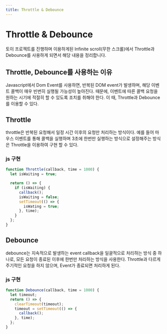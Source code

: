 ```yaml
---
title: Throttle & Debounce
---
```


# Throttle & Debounce

토이 프로젝트를 진행하며 이용하게된 Infinite scroll(무한 스크롤)에서 Throttle과 Debounce를 사용하게 되면서 해당 내용을 정리합니다.

## Throttle, Debounce를 사용하는 이유

Javascript에서 Dom Event를 사용하면, 반복된 DOM event가 발생하며, 해당 이벤트 콜백이 매우 빈번히 실행될 가능성이 높아진다. 때문에, 이벤트에 따른 콜백 요청을 원하는 시기에 적절히 할 수 있도록 조치를 취해야 한다. 이 때, Throttle과 Debounce를 이용할 수 있다.

## Throttle

throttle은 반복된 요청해서 일정 시간 이후의 요청만 처리하는 방식이다. 예를 들어 마우스 이벤트를 통해 콜백을 실행하며 3초에 한번만 실행하는 방식으로 설정해주는 방식은 Throttle을 이용하여 구현 할 수 있다.

### js 구현

```js
function Throttle(callback, time = 1000) {
  let isWaiting = true;

  return () => {
    if (isWaiting) {
      callback();
      isWaiting = false;
      setTimeout(() => {
        isWating = true;
      }, time);
    }
  };
}
```

## Debounce

debounce는 지속적으로 발생하는 event callback을 일괄적으로 처리하는 방식 중 하나로, 모든 요청이 종료된 이후에 한번만 처리하는 방식을 사용한다. Throttle과 다르게 주기적인 요청을 하지 않으며, Event가 종료되면 처리하게 된다.

### js 구현

```js
function Debounce(callback, time = 1000) {
  let timeout;
  return () => {
    clearTimeout(timeout);
    timeout = setTimeout(() => {
      callback();
    }, time);
  };
}
```
